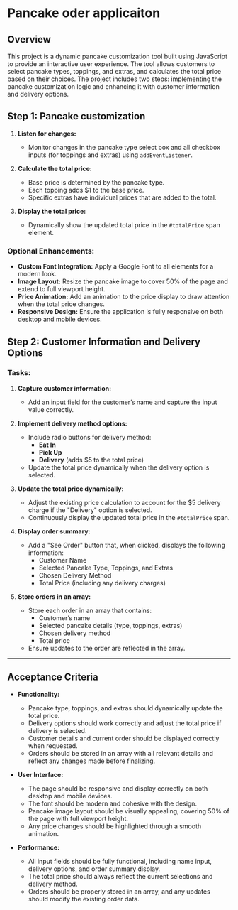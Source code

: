 # Pancake oder applicaiton

## Overview

This project is a dynamic pancake customization tool built using JavaScript to provide an interactive user experience. The tool allows customers to select pancake types, toppings, and extras, and calculates the total price based on their choices. The project includes two steps: implementing the pancake customization logic and enhancing it with customer information and delivery options.

## Step 1: Pancake customization

1. **Listen for changes:**
   - Monitor changes in the pancake type select box and all checkbox inputs (for toppings and extras) using `addEventListener`.

2. **Calculate the total price:**
   - Base price is determined by the pancake type.
   - Each topping adds $1 to the base price.
   - Specific extras have individual prices that are added to the total.
   
3. **Display the total price:**
   - Dynamically show the updated total price in the `#totalPrice` span element.

### Optional Enhancements:

- **Custom Font Integration:** Apply a Google Font to all elements for a modern look.
- **Image Layout:** Resize the pancake image to cover 50% of the page and extend to full viewport height.
- **Price Animation:** Add an animation to the price display to draw attention when the total price changes.
- **Responsive Design:** Ensure the application is fully responsive on both desktop and mobile devices.

## Step 2: Customer Information and Delivery Options

### Tasks:

1. **Capture customer information:**
   - Add an input field for the customer’s name and capture the input value correctly.

2. **Implement delivery method options:**
   - Include radio buttons for delivery method:
     - **Eat In**
     - **Pick Up**
     - **Delivery** (adds $5 to the total price)
   - Update the total price dynamically when the delivery option is selected.

3. **Update the total price dynamically:**
   - Adjust the existing price calculation to account for the $5 delivery charge if the "Delivery" option is selected.
   - Continuously display the updated total price in the `#totalPrice` span.

4. **Display order summary:**
   - Add a "See Order" button that, when clicked, displays the following information:
     - Customer Name
     - Selected Pancake Type, Toppings, and Extras
     - Chosen Delivery Method
     - Total Price (including any delivery charges)

5. **Store orders in an array:**
   - Store each order in an array that contains:
     - Customer’s name
     - Selected pancake details (type, toppings, extras)
     - Chosen delivery method
     - Total price
   - Ensure updates to the order are reflected in the array.

---

## Acceptance Criteria

- **Functionality:**
  - Pancake type, toppings, and extras should dynamically update the total price.
  - Delivery options should work correctly and adjust the total price if delivery is selected.
  - Customer details and current order should be displayed correctly when requested.
  - Orders should be stored in an array with all relevant details and reflect any changes made before finalizing.

- **User Interface:**
  - The page should be responsive and display correctly on both desktop and mobile devices.
  - The font should be modern and cohesive with the design.
  - Pancake image layout should be visually appealing, covering 50% of the page with full viewport height.
  - Any price changes should be highlighted through a smooth animation.

- **Performance:**
  - All input fields should be fully functional, including name input, delivery options, and order summary display.
  - The total price should always reflect the current selections and delivery method.
  - Orders should be properly stored in an array, and any updates should modify the existing order data.